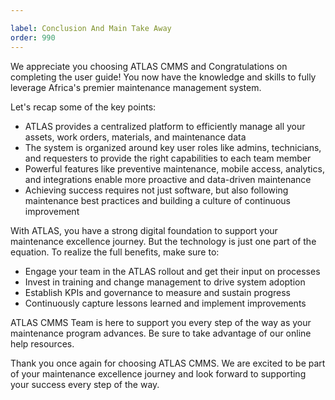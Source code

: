 ```yaml
---

label: Conclusion And Main Take Away
order: 990
---
```


We appreciate you choosing ATLAS CMMS and Congratulations on completing the user guide! You now have the knowledge and skills to fully leverage Africa's premier maintenance management system.

Let's recap some of the key points:

- ATLAS provides a centralized platform to efficiently manage all your assets, work orders, materials, and maintenance data
- The system is organized around key user roles like admins, technicians, and requesters to provide the right capabilities to each team member
- Powerful features like preventive maintenance, mobile access, analytics, and integrations enable more proactive and data-driven maintenance
- Achieving success requires not just software, but also following maintenance best practices and building a culture of continuous improvement

With ATLAS, you have a strong digital foundation to support your maintenance excellence journey. But the technology is just one part of the equation. To realize the full benefits, make sure to:

- Engage your team in the ATLAS rollout and get their input on processes
- Invest in training and change management to drive system adoption
- Establish KPIs and governance to measure and sustain progress
- Continuously capture lessons learned and implement improvements

ATLAS CMMS Team is here to support you every step of the way as your maintenance program advances. Be sure to take advantage of our online help resources.

Thank you once again for choosing ATLAS CMMS. We are excited to be part of your maintenance excellence journey and look forward to supporting your success every step of the way.